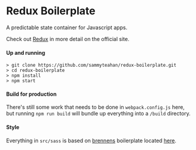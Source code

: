# Redux Boilerplate

A predictable state container for Javascript apps.

Check out [Redux](http://redux.js.org/) in more detail on the official site.

#### Up and running

```
> git clone https://github.com/sammyteahan/redux-boilerplate.git
> cd redux-boilerplate
> npm install
> npm start
```

#### Build for production

There's still some work that needs to be done in `webpack.config.js` here, but running `npm run build` will bundle up everything into a `/build` directory.


#### Style

Everything in `src/sass` is based on [brennens](https://github.com/brennens) boilerplate located [here](https://github.com/brennens/boilerplate).
